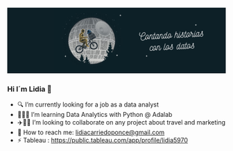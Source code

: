 
![alt text](https://github.com/LydiaPonce/LydiaPonce/blob/main/linkedin%20skyline.png)

### Hi I´m Lidia 👋

- 🔍 I’m currently looking for a job as a data analyst
- 👩🏽‍🎓 I’m learning Data Analytics with Python @ Adalab
- ✈️🤳🏻 I’m looking to collaborate on any project about travel and marketing
- 💌  How to reach me: lidiacarriedoponce@gmail.com
- ⚡ Tableau : https://public.tableau.com/app/profile/lidia5970

